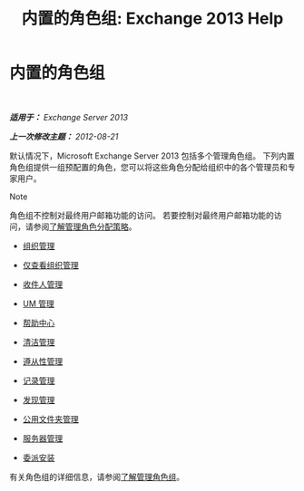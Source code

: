 ﻿---
title: '内置的角色组: Exchange 2013 Help'
TOCTitle: 内置的角色组
ms:assetid: f786b88a-8263-4475-a3c5-104fbb322ec5
ms:mtpsurl: https://technet.microsoft.com/zh-cn/library/Dd351266(v=EXCHG.150)
ms:contentKeyID: 50492012
ms.date: 01/11/2018
mtps_version: v=EXCHG.150
ms.translationtype: HT
---

# 内置的角色组

 

_**适用于：** Exchange Server 2013_

_**上一次修改主题：** 2012-08-21_

默认情况下，Microsoft Exchange Server 2013 包括多个管理角色组。 下列内置角色组提供一组预配置的角色，您可以将这些角色分配给组织中的各个管理员和专家用户。

> [!NOTE]  
> 角色组不控制对最终用户邮箱功能的访问。 若要控制对最终用户邮箱功能的访问，请参阅<a href="understanding-management-role-assignment-policies-exchange-2013-help.md">了解管理角色分配策略</a>。


  - [组织管理](organization-management-exchange-2013-help.md)

  - [仅查看组织管理](view-only-organization-management-exchange-2013-help.md)

  - [收件人管理](recipient-management-exchange-2013-help.md)

  - [UM 管理](um-management-exchange-2013-help.md)

  - [帮助中心](help-desk-exchange-2013-help.md)

  - [清洁管理](hygiene-management-exchange-2013-help.md)

  - [遵从性管理](compliance-management-exchange-2013-help.md)

  - [记录管理](records-management-exchange-2013-help.md)

  - [发现管理](discovery-management-exchange-2013-help.md)

  - [公用文件夹管理](public-folder-management-exchange-2013-help.md)

  - [服务器管理](server-management-exchange-2013-help.md)

  - [委派安装](delegated-setup-exchange-2013-help.md)

有关角色组的详细信息，请参阅[了解管理角色组](understanding-management-role-groups-exchange-2013-help.md)。

